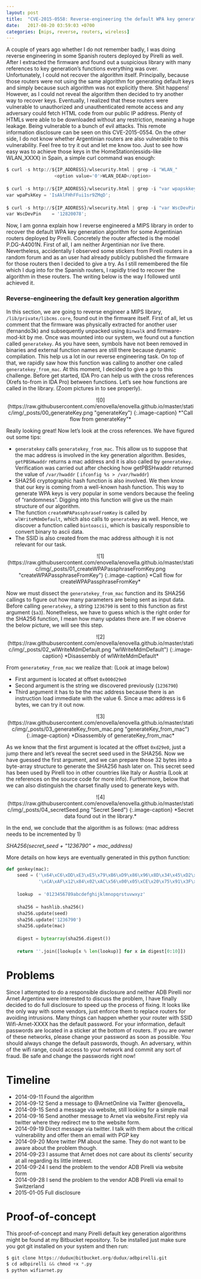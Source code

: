 ```yaml
---
layout: post
title:  "CVE-2015-0558: Reverse-engineering the default WPA key generation algorithm for Pirelli routers in Argentina"
date:   2017-08-20 03:59:03 +0700
categories: [mips, reverse, routers, wireless]
---
```


A couple of years ago whether I do not remember badly, I was doing reverse engineering in some Spanish routers deployed by Pirelli as well. After I extracted the firmware and found out a suspicious library with many references to key generation’s functions everything was over. Unfortunately, I could not recover the algorithm itself. Principally, because those routers were not using the same algorithm  for generating default keys and simply because such algorithm was not explicitly there. Shit happens!  However, as I could not reveal the algorithm then decided to try another way to recover keys. Eventually, I realized that these routers were vulnerable to unauthorized and unauthenticated remote access and any adversary could fetch HTML code from our public IP address. Plenty of HTMLs were able to be downloaded without any restriction, meaning a huge leakage. Being vulnerable to a bunch of evil attacks. This  remote information disclosure can be seen on this CVE-2015-0554. On the other side, I do not know whether Argentinian routers are also vulnerable to this vulnerability. Feel free to try it out and let me know too.
Just to see how easy was to achieve those keys in the HomeStation(essids-like WLAN_XXXX)  in Spain, a simple curl command was enough:

```python
$ curl -s http://${IP_ADDRESS}/wlsecurity.html | grep -i "WLAN_"
                  <option value='0'>WLAN_DEAD</option>

$ curl -s http://${IP_ADDRESS}/wlsecurity.html | grep -i "var wpapskkey"
var wpaPskKey = 'IsAklFHhFFui1sr9ZMqD';

$ curl -s http://${IP_ADDRESS}/wlsecurity.html | grep -i "var WscDevPin"
var WscDevPin    = '12820078';
```

Now, I am gonna explain how I reverse engineered a MIPS library in order to recover the default WPA key generation algorithm for some Argentinian routers deployed by Pirelli. Concretely the router affected is the model P.DG-A4001N.  First of all, I am neither Argentinian nor live there. Nevertheless, accidentally  I observed some stickers from Pirelli routers in a random forum and as an user had already publicly published the firmware for those routers then I decided to give a try.  As I still remembered the file which I dug into for the Spanish routers, I rapidly tried to recover the algorithm in these routers. The writing below is the way I followed until achieved it.

### Reverse-engineering the default key generation algorithm

In this section, we are going to reverse engineer a MIPS library, ```/lib/private/libcms.core```,  found out in the firmware itself.  First of all, let us comment that the firmware was physically extracted for another user (fernando3k) and subsequently unpacked using ```Binwalk``` and firmware-mod-kit by me. Once was mounted into our system, we found out a function called ```generatekey```. As you have seen,  symbols have not been removed in binaries and external function names are still there because dynamic compilation. This help us a lot in our reverse engineering task.  On top of that, we rapidly saw how this function was calling to another one called ```generatekey_from_mac```. At this moment, I decided to give a go to this challenge. Before get started, IDA Pro can help us with the cross references (Xrefs to-from in IDA Pro) between functions. Let’s see how functions are called in the library. (Zoom pictures in to see properly).

<div style="text-align:center" markdown="1">
![0](https://raw.githubusercontent.com/enovella/enovella.github.io/master/static/img/_posts/00_generateKey.png "generateKey")
{:.image-caption}
*"Call flow from generateKey"*
</div>

Really looking great! Now let’s look at the cross references. We have figured out some tips:

- ```generatekey``` calls ```generatekey_from_mac```.  This allow us to suppose that the mac address is involved in the key generation algorithm. Besides, ```getPBSHwaddr``` returns a mac address and it is also called by ```generatekey```. Verification was carried out after checking how getPBSHwaddr returned the value of ```/var/hwaddr``` ( ```ifconfig %s > /var/hwaddr```)
- SHA256 cryptographic hash function is also involved. We then know that our key is coming from a well-known hash function. This way to generate WPA keys is very popular in some vendors because the feeling of “randomness”. Digging into this function will give us the main structure of our algorithm.
- The function ```createWPAPassphraseFromKey``` is called by ```wlWriteMdmDefault```, which also calls to ```generatekey``` as well. Hence, we discover a function called ```bintoascii```, which is basically responsible to convert binary to ascii data.
- The SSID is also created from the mac address although it is not relevant for our task.

<div style="text-align:center" markdown="1">
![1](https://raw.githubusercontent.com/enovella/enovella.github.io/master/static/img/_posts/01_createWPAPassphraseFromKey.png "createWPAPassphraseFromKey")
{:.image-caption}
*Call flow for createWPAPassphraseFromKey*
</div>

Now we must dissect the ```generatekey_from_mac``` function and its SHA256 callings to figure out how many parameters are being sent as input data. Before calling ```generatekey```, a string ```1236790``` is sent to this function as first argument (```$a3```).  Nonetheless, we have to guess which is the right order for the SHA256 function, I mean how many updates there are. If we observe the below picture, we will see this step.


<div style="text-align:center" markdown="1">
![2](https://raw.githubusercontent.com/enovella/enovella.github.io/master/static/img/_posts/02_wlWriteMdmDefault.png "wlWriteMdmDefault")
{:.image-caption}
*Disassembly of wlWriteMdmDefault*
</div>

From ```generateKey_from_mac``` we realize that: (Look at image below)
- First argument is located at offset ```0x000d29e0```
- Second argument is the string we discovered previously (```1236790```)
- Third argument it has to be the mac address because there is an instruction load immediate with the value  6. Since a mac address is 6 bytes, we can try it out now.

<div style="text-align:center" markdown="1">
![3](https://raw.githubusercontent.com/enovella/enovella.github.io/master/static/img/_posts/03_generateKey_from_mac.png "generateKey_from_mac")
{:.image-caption}
*Disassembly of generateKey_from_mac*
</div>

As we know that the first argument is located at the offset ```0xd29e0```, just a jump there and let’s reveal the secret seed used in the SHA256.  Now we have guessed the first argument, and we can prepare those 32 bytes into a byte-array structure to generate the  SHA256 hash later on. This secret seed has been used by Pirelli too in other countries like Italy or Austria (Look at the references on the source code for more info). Furthermore, below that we can also distinguish the charset finally used to generate keys with.

<div style="text-align:center" markdown="1">
![4](https://raw.githubusercontent.com/enovella/enovella.github.io/master/static/img/_posts/04_secretSeed.png "Secret Seed")
{:.image-caption}
*Secret data found out in the library.*
</div>

In the end, we conclude that the algorithm is as follows: (mac address needs to be incremented by 1)

*SHA256(secret_seed + "1236790" + mac_address)*

More details on how keys are eventually generated  in this python function:

```python
def genkey(mac):
    seed = ('\x64\xC6\xDD\xE3\xE5\x79\xB6\xD9\x86\x96\x8D\x34\x45\xD2\x3B\x15' +
            '\xCA\xAF\x12\x84\x02\xAC\x56\x00\x05\xCE\x20\x75\x91\x3F\xDC\xE8')

    lookup  = '0123456789abcdefghijklmnopqrstuvwxyz'

    sha256 = hashlib.sha256()
    sha256.update(seed)
    sha256.update('1236790')
    sha256.update(mac)

    digest = bytearray(sha256.digest())

    return ''.join([lookup[x % len(lookup)] for x in digest[0:10]])
```

# Problems

Since I attempted to do a responsible disclosure and neither ADB Pirelli nor Arnet Argentina were interested to discuss the problem, I have finally decided to do full disclosure to speed up the process of fixing. It looks like the only way with some vendors, just enforce them to replace routers for avoiding intrusions. Many things can happen whether your router with SSID Wifi-Arnet-XXXX has the default password. For your information, default passwords are located in a sticker at the bottom of routers. If you are owner of these networks, please change your password as soon as possible. You should always change the default passwords, though.
An adversary, within of the wifi range,  could access to your network and commit any sort of fraud. Be safe and change the passwords right now!


# Timeline

* 2014-09-11  Found the algorithm
* 2014-09-12  Send a message to @ArnetOnline via Twitter @enovella_
* 2014-09-15  Send a message via website, still looking for a simple mail
* 2014-09-16  Send another message to Arnet via website.First reply via twitter where they redirect me to the website form.
* 2014-09-19  Direct message via twitter. I talk with them about the critical vulnerability and offer them an email with PGP key
* 2014-09-20  More twitter PM about the same. They do not want to be aware about the problem though.
* 2014-09-23  I assume that Arnet does not care about its clients’ security at all regarding its little interest.
* 2014-09-24  I send the problem to the vendor ADB Pirelli via website form
* 2014-09-28  I send the problem to the vendor ADB Pirelli via email to Switzerland
* 2015-01-05  Full disclosure

# Proof-of-concept

This proof-of-concept and many Pirelli default key generation algorithms might be found at my Bitbucket repository. To be installed just make sure you got git installed on your system and then run:

```python
$ git clone https://dudux@bitbucket.org/dudux/adbpirelli.git
$ cd adbpirelli && chmod +x *.py
$ python wifiarnet.py
```
